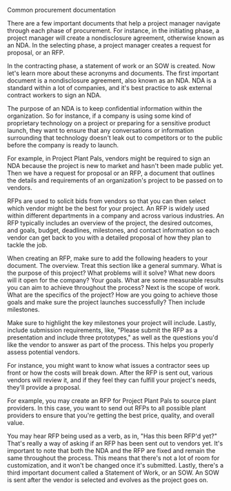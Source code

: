 Common procurement documentation

There are a few important documents that help a project manager navigate through each phase of procurement. For instance, in the initiating phase, a project manager will
create a nondisclosure agreement, otherwise known as an NDA. In the selecting phase, a project manager creates a request for proposal, or an RFP.

In the contracting phase, a statement of work or an SOW is created. Now let's learn more about these acronyms and documents. The first important document is a
nondisclosure agreement, also known as an NDA. NDA is a standard within a lot of companies, and it's best practice to ask external contract workers to sign an NDA.

The purpose of an NDA is to keep confidential information within the organization. So for instance, if a company is using some kind of proprietary technology on a project
or preparing for a sensitive product launch, they want to ensure that any conversations or information surrounding that technology doesn't leak out to competitors or to 
the public before the company is ready to launch.

For example, in Project Plant Pals, vendors might be required to sign an NDA because the project is new to market and hasn't been made public yet. Then we have a request 
for proposal or an RFP, a document that outlines the details and requirements of an organization's project to be passed on to vendors.

RFPs are used to solicit bids from vendors so that you can then select which vendor might be the best for your project. An RFP is widely used within different departments 
in a company and across various industries. An RFP typically includes an overview of the project, the desired outcomes, and goals, budget, deadlines, milestones, and
contact information so each vendor can get back to you with a detailed proposal of how they plan to tackle the job.

When creating an RFP, make sure to add the following headers to your document. The overview. Treat this section like a general summary. What is the purpose of this project?
What problems will it solve? What new doors will it open for the company? Your goals. What are some measurable results you can aim to achieve throughout the process?
Next is the scope of work. What are the specifics of the project? How are you going to achieve those goals and make sure the project launches successfully?
Then include milestones.

Make sure to highlight the key milestones your project will include. Lastly, include submission requirements, like, "Please submit the RFP as a presentation and include
three prototypes," as well as the questions you'd like the vendor to answer as part of the process. This helps you properly assess potential vendors.

For instance, you might want to know what issues a contractor sees up front or how the costs will break down. After the RFP is sent out, various vendors will review it,
and if they feel they can fulfill your project's needs, they'll provide a proposal.

For example, you may create an RFP for Project Plant Pals to source plant providers. In this case, you want to send out RFPs to all possible plant providers to ensure
that you're getting the best price, quality, and overall value. 

You may hear RFP being used as a verb, as in, "Has this been RFP'd yet?" That's really a way of asking if an RFP has been sent out to vendors yet. It's important to note 
that both the NDA and the RFP are fixed and remain the same throughout the process. This means that there's not a lot of room for customization, and it won't be changed
once it's submitted. Lastly, there's a third important document called a Statement of Work, or an SOW. An SOW is sent after the vendor is selected and evolves as the
project goes on. 
